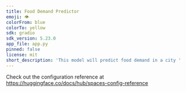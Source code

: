 ```yaml
---
title: Food Demand Predictor
emoji: 👁
colorFrom: blue
colorTo: yellow
sdk: gradio
sdk_version: 5.23.0
app_file: app.py
pinned: false
license: mit
short_description: 'This model will predict food demand in a city '
---
```


Check out the configuration reference at https://huggingface.co/docs/hub/spaces-config-reference

